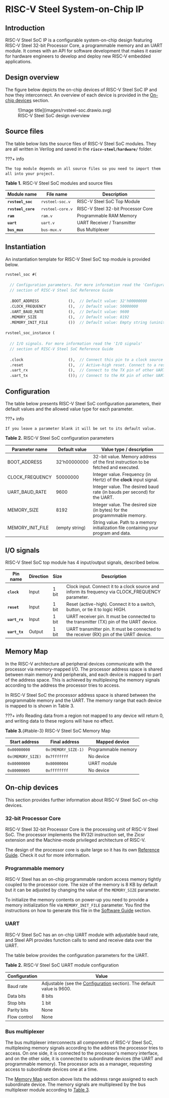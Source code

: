 # RISC-V Steel System-on-Chip IP

## Introduction

RISC-V Steel SoC IP is a configurable system-on-chip design featuring RISC-V Steel 32-bit Processor Core, a programmable memory and an UART module. It comes with an API for software development that makes it easier for hardware engineers to develop and deploy new RISC-V embedded applications.

## Design overview

The figure below depicts the on-chip devices of RISC-V Steel SoC IP and how they interconnect. An overview of each device is provided in the [On-chip devices](#on-chip-devices) section.

<figure markdown>
  ![Image title](images/rvsteel-soc.drawio.svg)
  <figcaption>RISC-V Steel SoC design overview</figcaption>
</figure>

## Source files

The table below lists the source files of RISC-V Steel SoC modules. They are all written in Verilog and saved in the **`riscv-steel/hardware/`** folder.

???+ info

    The top module depends on all source files so you need to import them all into your project.

**Table 1.** RISC-V Steel SoC modules and source files

| Module name                  | File name                  | Description                         |
| ---------------------------- | -------------------------- | ----------------------------------- |
| **`rvsteel_soc`**            | `rvsteel-soc.v`            | RISC-V Steel SoC Top Module         |
| **`rvsteel_core`**           | `rvsteel-core.v`           | RISC-V Steel 32-bit Processor Core  |
| **`ram`**                    | `ram.v`                    | Programmable RAM Memory             |
| **`uart`**                   | `uart.v`                   | UART Receiver / Transmitter         |
| **`bus_mux`**                | `bus-mux.v`                | Bus Multiplexer                     |

## Instantiation

An instantiation template for RISC-V Steel SoC top module is provided below.

``` systemverilog
rvsteel_soc #(

  // Configuration parameters. For more information read the 'Configuration'
  // section of RISC-V Steel SoC Reference Guide

  .BOOT_ADDRESS             (),  // Default value: 32'h00000000
  .CLOCK_FREQUENCY          (),  // Default value: 50000000
  .UART_BAUD_RATE           (),  // Default value: 9600
  .MEMORY_SIZE              (),  // Default value: 8192
  .MEMORY_INIT_FILE         ())  // Default value: Empty string (uninitialized)

rvsteel_soc_instance (

  // I/O signals. For more information read the 'I/O signals'
  // section of RISC-V Steel SoC Reference Guide

  .clock                    (),  // Connect this pin to a clock source
  .reset                    (),  // Active-high reset. Connect to a reset switch
  .uart_rx                  (),  // Connect to the TX pin of other UART
  .uart_tx                  ()); // Connect to the RX pin of other UART
```

## Configuration

The table below presents RISC-V Steel SoC configuration parameters, their default values and the allowed value type for each parameter.

???+ info

    If you leave a parameter blank it will be set to its default value.

**Table 2.** RISC-V Steel SoC configuration parameters

| Parameter name   | Default value  | Value type / description                                                             |
| ---------------- | -------------- | ------------------------------------------------------------------------------------ |
| BOOT_ADDRESS     | 32'h00000000   | 32-bit value. Memory address of the first instruction to be fetched and executed.    |
| CLOCK_FREQUENCY  | 50000000       | Integer value. Frequency (in Hertz) of the **clock** input signal.                   |
| UART_BAUD_RATE   | 9600           | Integer value. The desired baud rate (in bauds per second) for the UART.             |
| MEMORY_SIZE      | 8192           | Integer value. The desired size (in bytes) for the programmmable memory.             |
| MEMORY_INIT_FILE | (empty string) | String value. Path to a memory initialization file containing your program and data. |

## I/O signals

RISC-V Steel SoC top module has 4 input/output signals, described below.

| Pin name       | Direction | Size  | Description          |
| -------------- | --------- | ----- | -------------------- |
| **`clock`**    | Input     | 1 bit | Clock input. Connect it to a clock source and inform its frequency via CLOCK_FREQUENCY parameter. |
| **`reset`**    | Input     | 1 bit | Reset (active-high). Connect it to a switch, button, or tie it to logic HIGH. |
| **`uart_rx`**  | Input     | 1 bit | UART receiver pin. It must be connected to the transmitter (TX) pin of the UART device. |
| **`uart_tx`**  | Output    | 1 bit | UART transmitter pin. It must be connected to the receiver (RX) pin of the UART device. |

## Memory Map

In the RISC-V architecture all peripheral devices communicate with the processor via memory-mapped I/O. The processor address space is shared between main memory and peripherals, and each device is mapped to part of the address space. This is achieved by multiplexing the memory signals according to the address the processor tries to access.

In RISC-V Steel SoC the processor address space is shared between the programmable memory and the UART. The memory range that each device is mapped to is shown in Table 3.

???+ info
    Reading data from a region not mapped to any device will return 0, and writing data to these regions will have no effect.

**Table 3.**{#table-3} RISC-V Steel SoC Memory Map

| Start address     | Final address       | Mapped device              |
| ----------------- | ------------------- | -------------------------- |
| `0x00000000`      | `0x(MEMORY_SIZE-1)` | Programmable memory        |
| `0x(MEMORY_SIZE)` | `0x7fffffff`        | No device                  |
| `0x80000000`      | `0x80000004`        | UART module                |
| `0x80000005`      | `0xffffffff`        | No device                  |

## On-chip devices

This section provides further information about RISC-V Steel SoC on-chip devices.

### 32-bit Processor Core

RISC-V Steel 32-bit Processor Core is the processing unit of RISC-V Steel SoC. The processor implements the RV32I instruction set, the Zicsr extension and the Machine-mode privileged architecture of RISC-V.

The design of the processor core is quite large so it has its own [Reference Guide](core-reference.md). Check it out for more information.

### Programmable memory

RISC-V Steel has an on-chip programmable random access memory tightly coupled to the processor core. The size of the memory is 8 KB by default but it can be adjusted by changing the value of the `MEMORY_SIZE` parameter. 

To initialize the memory contents on power-up you need to provide a memory initialization file via `MEMORY_INIT_FILE` parameter. You find the instructions on how to generate this file in the [Software Guide](#software-guide) section.

### UART

RISC-V Steel SoC has an on-chip UART module with adjustable baud rate, and Steel API provides function calls to send and receive data over the UART.

The table below provides the configuration parameters for the UART.

**Table 2.** RISC-V Steel SoC UART module configuration

| Configuration   | Value                                    |
| --------------- | ---------------------------------------- |
| Baud rate       | Adjustable (see the [Configuration](#configuration) section). The default value is 9600. |
| Data bits       | 8 bits |
| Stop bits       | 1 bit |
| Parity bits     | None |
| Flow control    | None |

### Bus multiplexer

The bus multiplexer interconnects all components of RISC-V Steel SoC, multiplexing memory signals according to the address the processor tries to access. On one side, it is connected to the processor's memory interface, and on the other side, it is connected to subordinate devices (the UART and programmable memory). The processor acts as a manager, requesting access to subordinate devices one at a time.

The [Memory Map](#memory-map) section above lists the address range assigned to each subordinate device. The memory signals are multiplexed by the bus multiplexer module according to [Table 3](#table-3).

</br>
</br>
</br>
</br>
</br>